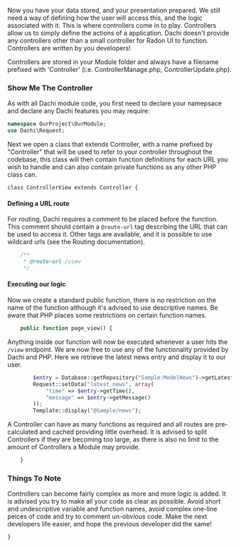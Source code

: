 Now you have your data stored, and your presentation prepared. We still need a way of defining how the user will access
this, and the logic associated with it. This is where controllers come in to play. Controllers allow us to simply
define the actions of a application. Dachi doesn't provide any controllers other than a small controller for Radon UI to
function. Controllers are written by you developers!

Controllers are stored in your Module folder and always have a filename prefixed with 'Controller' (i.e.
ControllerManage.php, ControllerUpdate.php).

### Show Me The Controller
As with all Dachi module code, you first need to declare your namepsace and declare any Dachi features you may require:
```php
namespace OurProject\OurModule;
use Dachi\Request;
```

Next we open a class that extends Controller, with a name prefixed by "Controller" that will be used to refer to your
controller throughout the codebase, this class will then contain function definitions for each URL you wish to handle
and can also contain private functions as any other PHP class can.
```
class ControllerView extends Controller {
```

#### Defining a URL route
For routing, Dachi requires a comment to be placed before the function. This comment should contain a `@route-url` tag
describing the URL that can be used to access it. Other tags are available, and it is possible to use wildcard urls (see
the Routing documentation).
```php
	/**
	 * @route-url /view
	 */
```

#### Executing our logic
Now we create a standard public function, there is no restriction on the name of the function although it's advised to
use descriptive names. Be aware that PHP places some restrictions on certain function names.
```php
	public function page_view() {
```
Anything inside our function will now be executed whenever a user hits the `/view` endpoint. We are now free to use any
of the functionality provided by Dachi and PHP. Here we retrieve the latest news entry and display it to our user.
```php
		$entry = Database::getRepository("Sample:ModelNews")->getLatest();
		Request::setData("latest_news", array(
			"time" => $entry->getTime(),
			"message" => $entry->getMessage()
		));
		Template::display("@Sample/news");
```
A Controller can have as many functions as required and all routes are pre-calculated and cached providing little
overhead. It is advised to split Controllers if they are becoming too large, as there is also no limit to the amount of
Controllers a Module may provide.
```php
	}
```

### Things To Note
Controllers can become fairly complex as more and more logic is added. It is advised you try to make all your code as
clear as possible. Avoid short and undescriptive variable and function names, avoid complex one-line peices of code and
try to comment un-obvious code. Make the next developers life easier, and hope the previous developer did the same!
```
}
```